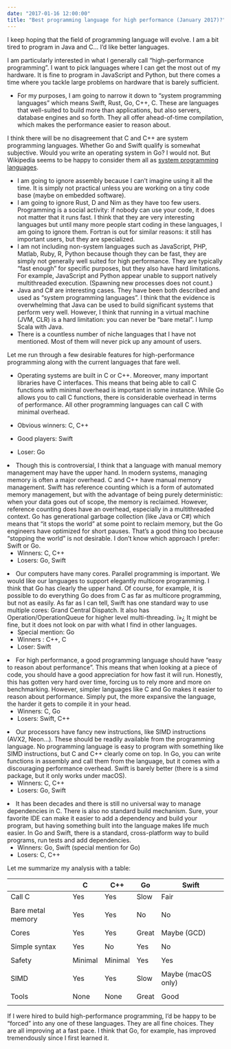 ```yaml
---
date: "2017-01-16 12:00:00"
title: "Best programming language for high performance (January 2017)?"
---
```




I keep hoping that the field of programming language will evolve. I am a bit tired to program in Java and C&hellip; I&rsquo;d like better languages.

I am particularly interested in what I generally call &ldquo;high-performance programming&rdquo;. I want to pick languages where I can get the most out of my hardware. It is fine to program in JavaScript and Python, but there comes a time where you tackle large problems on hardware that is barely sufficient.

- For my purposes, I am going to narrow it down to &ldquo;system programming languages&rdquo; which means Swift, Rust, Go, C++, C. These are languages that well-suited to build more than applications, but also servers, database engines and so forth. They all offer ahead-of-time compilation, which makes the performance easier to reason about.

I think there will be no disagreement that C and C++ are system programming languages. Whether Go and Swift qualify is somewhat subjective. Would you write an operating system in Go? I would not. But Wikipedia seems to be happy to consider them all as [system programming languages](https://en.wikipedia.org/wiki/System_programming_language).
- I am going to ignore assembly because I can&rsquo;t imagine using it all the time. It is simply not practical unless you are working on a tiny code base (maybe on embedded software).
- I am going to ignore Rust, D and Nim as they have too few users. Programming is a social activity: if nobody can use your code, it does not matter that it runs fast. I think that they are very interesting languages but until many more people start coding in these languages, I am going to ignore them. Fortran is out for similar reasons: it still has important users, but they are specialized.
- I am not including non-system languages such as JavaScript, PHP, Matlab, Ruby, R, Python because though they can be fast, they are simply not generally well suited for high performance. They are typically &ldquo;fast enough&rdquo; for specific purposes, but they also have hard limitations. For example, JavaScript and Python appear unable to support natively multithreaded execution. (Spawning new processes does not count.) 
- Java and C# are interesting cases. They have been both described and used as &ldquo;system programming languages&rdquo;. I think that the evidence is overwhelming that Java can be used to build significant systems that perform very well. However, I think that running in a virtual machine (JVM, CLR) is a hard limitation: you can never be &ldquo;bare metal&rdquo;. I lump Scala with Java.
- There is a countless number of niche languages that I have not mentioned. Most of them will never pick up any amount of users.


Let me run through a few desirable features for high-performance programming along with the current languages that fare well.

- Operating systems are built in C or C++. Moreover, many important libraries have C interfaces. This means that being able to call C functions with minimal overhead is important in some instance. While Go allows you to call C functions, there is considerable overhead in terms of performance. All other programming languages can call C with minimal overhead.

- Obvious winners: C, C++
- Good players: Swift
- Loser: Go

<li>Though this is controversial, I think that a language with manual memory management may have the upper hand. In modern systems, managing memory is often a major overhead. C and C++ have manual memory management. Swift has reference counting which is a form of automated memory management, but with the advantage of being purely deterministic: when your data goes out of scope, the memory is reclaimed. However, reference counting does have an overhead, especially in a multithreaded context. Go has generational garbage collection (like Java or C#) which means that &ldquo;it stops the world&rdquo; at some point to reclaim memory, but the Go engineers have optimized for short pauses. That&rsquo;s a good thing too because &ldquo;stopping the world&rdquo; is not desirable. I don&rsquo;t know which approach I prefer: Swift or Go.

- Winners: C, C++
- Losers: Go, Swift

<li>Our computers have many cores. Parallel programming is important. We would like our languages to support elegantly multicore programming. I think that Go has clearly the upper hand. Of course, for example, it is possible to do everything Go does from C as far as multicore programming, but not as easily. As far as I can tell, Swift has one standard way to use multiple cores: Grand Central Dispatch. It also has Operation/OperationQueue for higher level multi-threading. ï»¿ It might be fine, but it does not look on par with what I find in other languages.

- Special mention: Go
- Winners : C++, C
- Loser: Swift

<li>For high performance, a good programming language should have &ldquo;easy to reason about performance&rdquo;. This means that when looking at a piece of code, you should have a good appreciation for how fast it will run. Honestly, this has gotten very hard over time, forcing us to rely more and more on benchmarking. However, simpler languages like C and Go makes it easier to reason about performance. Simply put, the more expansive the language, the harder it gets to compile it in your head.

- Winners: C, Go
- Losers: Swift, C++

<li>Our processors have fancy new instructions, like SIMD instructions (AVX2, Neon&hellip;). These should be readily available from the programming language. No programming language is easy to program with something like SIMD instructions, but C and C++ clearly come on top. In Go, you can write functions in assembly and call them from the language, but it comes with a discouraging performance overhead. Swift is barely better (there is a simd package, but it only works under macOS).

- Winners: C, C++ 
- Losers: Go, Swift

<li>It has been decades and there is still no universal way to manage dependencies in C. There is also no standard build mechanism. Sure, your favorite IDE can make it easier to add a dependency and build your program, but having something built into the language makes life much easier. In Go and Swift, there is a standard, cross-platform way to build programs, run tests and add dependencies.

- Winners: Go, Swift (special mention for Go)
- Losers: C, C++



Let me summarize my analysis with a table:

&nbsp;                   |C                        |C++                      |Go                       |Swift                    |
-------------------------|-------------------------|-------------------------|-------------------------|-------------------------|
Call C                   |Yes                      |Yes                      |Slow                     |Fair
                         |
Bare metal memory        |Yes                      |Yes                      |No                       |No
                         |
Cores                    |Yes                      |Yes                      |Great                    |Maybe (GCD)
                         |
Simple syntax            |Yes                      |No                       |Yes                      |No
                         |
Safety                   |Minimal                  |Minimal                  |Yes                      |Yes
                         |
SIMD                     |Yes                      |Yes                      |Slow                     |Maybe (macOS only)
                         |
Tools                    |None                     |None                     |Great                    |Good
                         |


If I were hired to build high-performance programming, I&rsquo;d be happy to be &ldquo;forced&rdquo; into any one of these languages. They are all fine choices. They are all improving at a fast pace. I think that Go, for example, has improved tremendously since I first learned it.

